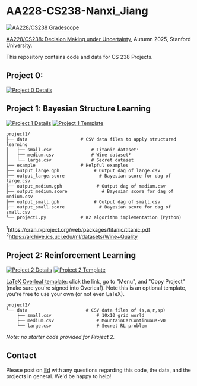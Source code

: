 # AA228-CS238-Nanxi_Jiang
[![AA228/CS238 Gradescope](https://img.shields.io/badge/aa228%2Fcs238-gradescope-green?color=42a0a2)](https://www.gradescope.com/courses/814395)


[AA228/CS238: Decision Making under Uncertainty](https://aa228.stanford.edu), Autumn 2025, Stanford University.

This repository contains code and data for CS 238 Projects.

## Project 0: 

[![Project 0 Details](https://img.shields.io/badge/project0-details-blue)](https://aa228.stanford.edu/project-0/)

## Project 1: Bayesian Structure Learning

[![Project 1 Details](https://img.shields.io/badge/project1-details-blue)](https://aa228.stanford.edu/project-1/) [![Project 1 Template](https://img.shields.io/badge/project1-LaTeX%20template-white)](https://www.overleaf.com/read/hxwgtnksxtts)

    project1/
    ├── data                    # CSV data files to apply structured learning
    │   ├── small.csv               # Titanic dataset¹
    │   ├── medium.csv              # Wine dataset²
    │   └── large.csv               # Secret dataset
    ├── example                 # Helpful examples
    ├── output_large.gph             # Output dag of large.csv
    ├── output_large.score             # Bayesian score for dag of large.csv
    ├── output_medium.gph             # Output dag of medium.csv
    ├── output_medium.score             # Bayesian score for dag of medium.csv
    ├── output_small.gph             # Output dag of small.csv
    ├── output_small.score             # Bayesian score for dag of small.csv
    └── project1.py             # K2 algorithm implementation (Python)

<sup>1</sup>https://cran.r-project.org/web/packages/titanic/titanic.pdf
<br>
<sup>2</sup>https://archive.ics.uci.edu/ml/datasets/Wine+Quality

## Project 2: Reinforcement Learning

[![Project 2 Details](https://img.shields.io/badge/project2-details-blue)](https://aa228.stanford.edu/project-2/) [![Project 2 Template](https://img.shields.io/badge/project2-LaTeX%20template-white)](https://www.overleaf.com/read/gsptsmcrzpdv)

[LaTeX Overleaf template](https://www.overleaf.com/read/gsptsmcrzpdv): click the link, go to "Menu", and "Copy Project" (make sure you're signed into Overleaf). Note this is an optional template, you're free to use your own (or not even LaTeX).

    project2/
    └── data                      # CSV data files of (s,a,r,sp)
        ├── small.csv                 # 10x10 grid world
        ├── medium.csv                # MountainCarContinuous-v0
        └── large.csv                 # Secret RL problem

*Note: no starter code provided for Project 2.*

## Contact
Please post on [Ed](https://edstem.org/) with any questions regarding this code, the data, and the projects in general. We'd be happy to help!

